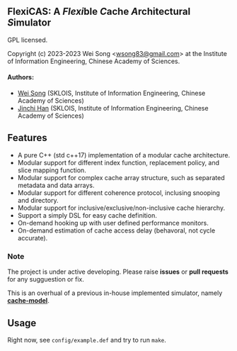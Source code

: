 FlexiCAS: A ***Flexi***ble ***C***ache ***A***rchitectural ***S***imulator
-------------------------------

GPL licensed.

Copyright (c) 2023-2023 Wei Song <[wsong83@gmail.com](mailto:wsong83@gmail.com)> at the Institute of
Information Engineering, Chinese Academy of Sciences.

#### Authors:
* [Wei Song](mailto:wsong83@gmail.com) (SKLOIS, Institute of Information Engineering, Chinese Academy of Sciences)
* [Jinchi Han](mailto:hanjinchi@iie.ac.cn) (SKLOIS, Institute of Information Engineering, Chinese Academy of Sciences)

## Features

* A pure C++ (std c++17) implementation of a modular cache architecture.
* Modular support for different index function, replacement policy, and slice mapping function.
* Modular support for complex cache array structure, such as separated metadata and data arrays.
* Modular support for different coherence protocol, inclusing snooping and directory.
* Modular support for inclusive/exclusive/non-inclusive cache hierarchy.
* Support a simply DSL for easy cache definition.
* On-demand hooking up with user defined performance monitors.
* On-demand estimation of cache access delay (behavoral, not cycle accurate).

### Note

The project is under active developing. Please raise **issues** or **pull requests** for any sugguestion or fix.

This is an overhual of a previous in-house implemented simulator, namely [**cache-model**](https://github.com/comparch-security/cache-model).

## Usage

Right now, see `config/example.def` and try to run `make`.
